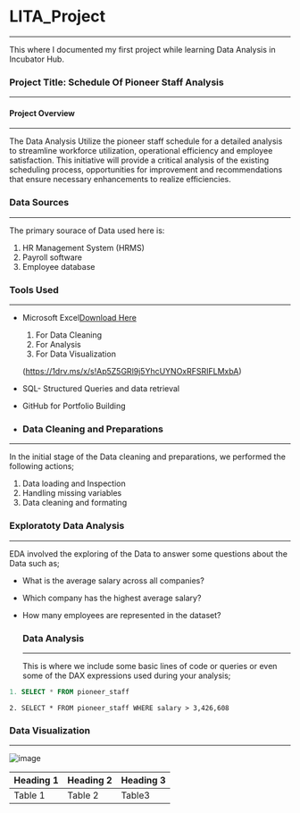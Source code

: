 # LITA_Project
---
This where I documented my first project while learning Data Analysis in Incubator Hub.

### Project Title: Schedule Of Pioneer Staff Analysis

---

#### Project Overview
---
The Data Analysis Utilize the pioneer staff schedule for a detailed analysis to streamline workforce utilization, operational efficiency and employee satisfaction.
This initiative will provide a critical analysis of the existing scheduling process, opportunities for improvement and recommendations that ensure necessary enhancements to realize efficiencies.

### Data Sources
---
The primary sourace of Data used here is:
1. HR Management System (HRMS)
2. Payroll software
3. Employee database


### Tools Used
---
- Microsoft Excel[Download Here](https://www.microsoft.com)
  1. For Data Cleaning
  2. For Analysis
  3. For Data Visualization
     
    (https://1drv.ms/x/s!Ap5Z5GRl9j5YhcUYNOxRFSRIFLMxbA)
     
- SQL- Structured Queries and data retrieval

- GitHub for Portfolio Building

- ### Data Cleaning and Preparations
- ---
  In the initial stage of the Data cleaning and preparations, we performed the following actions;
  1. Data loading and Inspection
  2. Handling missing variables
  3. Data cleaning and formating
 
  ### Exploratoty Data Analysis
  ---
  EDA involved the exploring of the Data to answer some questions about the Data such as;
 - What is the average salary across all companies?
 - Which company has the highest average salary?
 - How many employees are represented in the dataset?


   ### Data Analysis
   ---
   This is where we include some basic lines of code or queries or even some of the DAX expressions used during your analysis;

``` SQL
1. SELECT * FROM pioneer_staff
```

```
2. SELECT * FROM pioneer_staff WHERE salary > 3,426,608
   ```
  
  ### Data Visualization
  ---
![image](https://github.com/user-attachments/assets/bd59db2e-07e2-4089-a427-b9ef665ec66d)



|Heading 1|Heading 2|Heading 3|
|--------|--------|--------
|Table 1 |Table 2|Table3|
